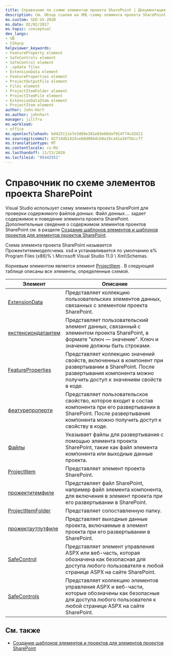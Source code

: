 ```yaml
---
title: Справочник по схеме элементов проекта SharePoint | Документация Майкрософт
description: См. Обзор ссылки на XML-схему элемента проекта SharePoint (Прожектитеммоделсчема. xsd), которая используется для проверки содержимого файлов с данными.
ms.custom: SEO-VS-2020
ms.date: 02/02/2017
ms.topic: conceptual
dev_langs:
- VB
- CSharp
helpviewer_keywords:
- FeatureProperty element
- SafeControls element
- SafeControl element
- .spdata files
- ExtensionData element
- FeatureProperties element
- ProjectOutputFile element
- Files element
- ProjectItemFolder element
- ProjectItemFile element
- ExtensionDataItem element
- ProjectItem element
author: John-Hart
ms.author: johnhart
manager: jillfra
ms.workload:
- office
ms.openlocfilehash: bd425111e7e3d69e381e69e60daf914f74cd2d11
ms.sourcegitcommit: 02f14db142dce68d084dcb0a19ca41a16f5bccff
ms.translationtype: MT
ms.contentlocale: ru-RU
ms.lasthandoff: 11/23/2020
ms.locfileid: "95442551"
---
```

# <a name="sharepoint-project-item-schema-reference"></a>Справочник по схеме элементов проекта SharePoint
  Visual Studio использует схему элемента проекта SharePoint для проверки содержимого файлов *данных.* Файл *данных....* задает содержимое и поведение элемента проекта SharePoint. Дополнительные сведения о содержимом элементов проектов SharePoint см. в разделе [Создание шаблонов элементов и шаблонов проектов для элементов проектов SharePoint](../sharepoint/creating-item-templates-and-project-templates-for-sharepoint-project-items.md).

 Схема элемента проекта SharePoint называется Прожектитеммоделсчема. xsd и устанавливается по умолчанию в% Program Files (x86)% \ Microsoft Visual Studio 11.0 \ Xml\Schemas.

 Корневым элементом является элемент [ProjectItem](../sharepoint/projectitem-element.md) . В следующей таблице описаны все элементы, определенные схемой.

|Элемент|Описание|
|-------------|-----------------|
|[ExtensionData](../sharepoint/extensiondata-element.md)|Представляет коллекцию пользовательских элементов данных, связанных с элементом проекта SharePoint.|
|[екстенсиондатаитем](../sharepoint/extensiondataitem-element.md)|Представляет пользовательский элемент данных, связанный с элементом проекта SharePoint, в формате "ключ — значение". Ключ и значение должны быть строками.|
|[FeatureProperties](../sharepoint/featureproperties-element.md)|Представляет коллекцию значений свойств, включенных в компонент при развертывании в SharePoint. После развертывания компонента можно получить доступ к значениям свойств в коде.|
|[феатурепроперти](../sharepoint/featureproperty-element.md)|Представляет пользовательское свойство, которое входит в состав компонента при его развертывании в SharePoint. После развертывания компонента можно получить доступ к свойству в коде.|
|[Файлы](../sharepoint/files-element.md)|Указывает файлы для развертывания с помощью элемента проекта SharePoint, такие как файл элемента компонента или выходные данные проекта.|
|[ProjectItem](../sharepoint/projectitem-element.md)|Представляет элемент проекта SharePoint.|
|[прожектитемфиле](../sharepoint/projectitemfile-element.md)|Представляет файл SharePoint, например файл элемента компонента, для включения в элемент проекта при его развертывании в SharePoint.|
|[ProjectItemFolder](../sharepoint/projectitemfolder-element.md)|Представляет сопоставленную папку.|
|[прожектаутпутфиле](../sharepoint/projectoutputfile-element.md)|Представляет выходные данные проекта, включаемые в элемент проекта при его развертывании в SharePoint.|
|[SafeControl](../sharepoint/safecontrol-element.md)|Представляет элемент управления ASPX или веб-часть, которая обозначена как безопасная для доступа любого пользователя к любой странице ASPX на сайте SharePoint.|
|[SafeControls](../sharepoint/safecontrols-element.md)|Представляет коллекцию элементов управления ASPX и веб-части, которые обозначены как безопасные для доступа любого пользователя к любой странице ASPX на сайте SharePoint.|

## <a name="see-also"></a>См. также
- [Создание шаблонов элементов и проектов для элементов проектов SharePoint](../sharepoint/creating-item-templates-and-project-templates-for-sharepoint-project-items.md)
